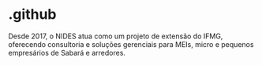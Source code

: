# .github
Desde 2017, o NIDES atua como um projeto de extensão do IFMG, oferecendo consultoria e soluções gerenciais para MEIs, micro e pequenos empresários de Sabará e arredores.
